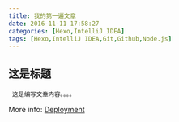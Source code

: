 ```yaml
---
title: 我的第一遍文章
date: 2016-11-11 17:58:27
categories: [Hexo,IntelliJ IDEA]
tags: [Hexo,IntelliJ IDEA,Git,Github,Node.js]
---
```

## 这是标题
     这是编写文章内容。。。。


More info: [Deployment](https://hexo.io/docs/deployment.html)
